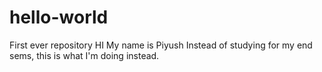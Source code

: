 # hello-world
First ever repository 
HI My name is Piyush
Instead of studying for my end sems, this is what I'm doing instead.
